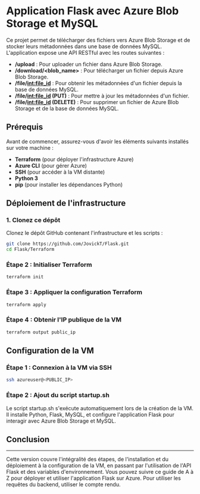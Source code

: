 # Application Flask avec Azure Blob Storage et MySQL

Ce projet permet de télécharger des fichiers vers Azure Blob Storage et de stocker leurs métadonnées dans une base de données MySQL. L'application expose une API RESTful avec les routes suivantes :

- **/upload** : Pour uploader un fichier dans Azure Blob Storage.
- **/download/<blob_name>** : Pour télécharger un fichier depuis Azure Blob Storage.
- **/file/<int:file_id>** : Pour obtenir les métadonnées d'un fichier depuis la base de données MySQL.
- **/file/<int:file_id> (PUT)** : Pour mettre à jour les métadonnées d'un fichier.
- **/file/<int:file_id> (DELETE)** : Pour supprimer un fichier de Azure Blob Storage et de la base de données MySQL.

## Prérequis

Avant de commencer, assurez-vous d'avoir les éléments suivants installés sur votre machine :

- **Terraform** (pour déployer l'infrastructure Azure)
- **Azure CLI** (pour gérer Azure)
- **SSH** (pour accéder à la VM distante)
- **Python 3**
- **pip** (pour installer les dépendances Python)

## Déploiement de l'infrastructure

### 1. Clonez ce dépôt

Clonez le dépôt GitHub contenant l'infrastructure et les scripts :

```bash
git clone https://github.com/JovickT/Flask.git
cd Flask/Terraform

```
### Étape 2 : Initialiser Terraform

```bash
terraform init

```

### Étape 3 : Appliquer la configuration Terraform

```bash
terraform apply

```

### Étape 4 : Obtenir l'IP publique de la VM

```bash
terraform output public_ip

```

## Configuration de la VM


### Étape 1 : Connexion à la VM via SSH

```bash
ssh azureuser@<PUBLIC_IP>

```

### Étape 2 : Ajout du script startup.sh

Le script startup.sh s'exécute automatiquement lors de la création de la VM. Il installe Python,
Flask, MySQL, et configure l'application Flask pour interagir avec Azure Blob Storage et MySQL.


## Conclusion

---

Cette version couvre l'intégralité des étapes, de l'installation et du déploiement à la configuration de la VM,
en passant par l'utilisation de l'API Flask et des variables d'environnement. Vous pouvez suivre ce guide de A à Z pour déployer et utiliser l'application Flask sur Azure.
Pour utiliser les requêtes du backend, utiliser le compte rendu.

